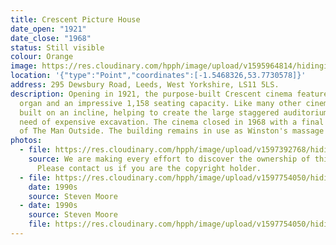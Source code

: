 ```yaml
---
title: Crescent Picture House
date_open: "1921"
date_close: "1968"
status: Still visible
colour: Orange
image: https://res.cloudinary.com/hpph/image/upload/v1595964814/hidinginplainsight/crescentpicturehouse.svg
location: '{"type":"Point","coordinates":[-1.5468326,53.7730578]}'
address: 295 Dewsbury Road, Leeds, West Yorkshire, LS11 5LS.
description: Opening in 1921, the purpose-built Crescent cinema featured a large
  organ and an impressive 1,158 seating capacity. Like many other cinemas, it is
  built on an incline, helping to create the large staggered auditorium without
  need of expensive excavation. The cinema closed in 1968 with a final screening
  of The Man Outside. The building remains in use as Winston's massage parlour.
photos:
  - file: https://res.cloudinary.com/hpph/image/upload/v1597392768/hidinginplainsight/Crescent_Picture_House.jpg
    source: We are making every effort to discover the ownership of this photo.
      Please contact us if you are the copyright holder.
  - file: https://res.cloudinary.com/hpph/image/upload/v1597754050/hidinginplainsight/Crescent18082020.jpg
    date: 1990s
    source: Steven Moore
  - date: 1990s
    source: Steven Moore
    file: https://res.cloudinary.com/hpph/image/upload/v1597754050/hidinginplainsight/Crescent18082020_01.jpg
---
```

